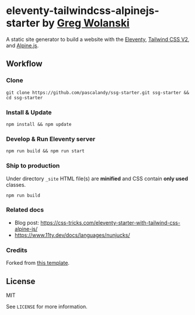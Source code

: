 # eleventy-tailwindcss-alpinejs-starter by [Greg Wolanski](https://gregwolanski.com)

A static site generator to build a website with the [Eleventy](https://www.11ty.dev), [Tailwind CSS V2](https://tailwindcss.com), and [Alpine.js](https://github.com/alpinejs/alpine).

## Workflow

### Clone

```
git clone https://github.com/pascalandy/ssg-starter.git ssg-starter && cd ssg-starter
```

### Install & Update

```
npm install && npm update
```

### Develop & Run Eleventy server

```
npm run build && npm run start
```

### Ship to production

Under directory `_site` HTML file(s) are **minified** and CSS contain **only used** classes. 

```
npm run build
```

### Related docs

- Blog post: https://css-tricks.com/eleventy-starter-with-tailwind-css-alpine-js/
- https://www.11ty.dev/docs/languages/nunjucks/

### Credits

Forked from [this template](https://github.com/gregwolanski/eleventy-tailwindcss-alpinejs-starter).

## License

MIT

See `LICENSE` for more information.
